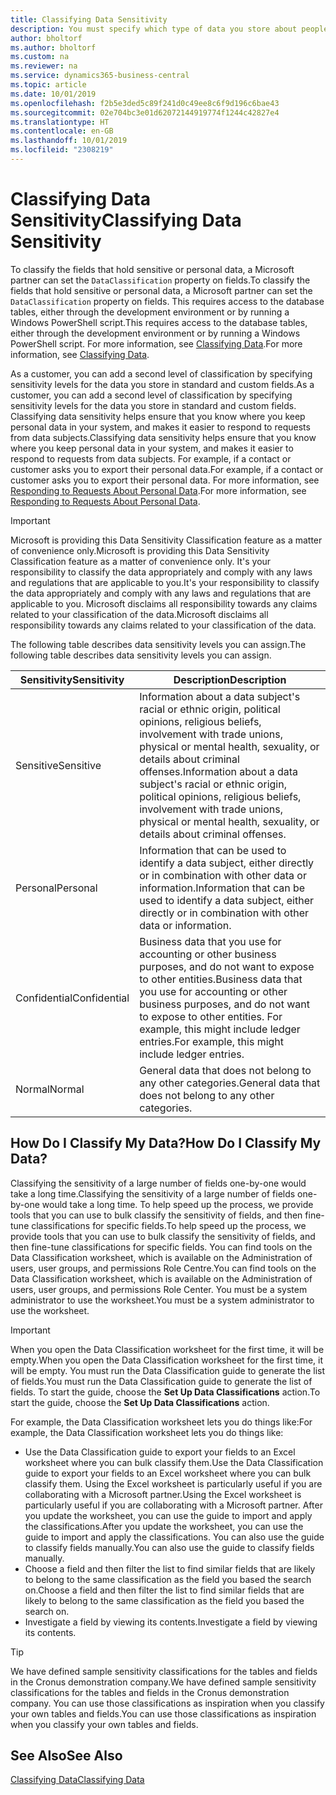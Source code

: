 ```yaml
---
title: Classifying Data Sensitivity
description: You must specify which type of data you store about people so that you can respond to data subject requests.
author: bholtorf
ms.author: bholtorf
ms.custom: na
ms.reviewer: na
ms.service: dynamics365-business-central
ms.topic: article
ms.date: 10/01/2019
ms.openlocfilehash: f2b5e3ded5c89f241d0c49ee8c6f9d196c6bae43
ms.sourcegitcommit: 02e704bc3e01d62072144919774f1244c42827e4
ms.translationtype: HT
ms.contentlocale: en-GB
ms.lasthandoff: 10/01/2019
ms.locfileid: "2308219"
---
```

# <a name="classifying-data-sensitivity"></a><span data-ttu-id="83a24-103">Classifying Data Sensitivity</span><span class="sxs-lookup"><span data-stu-id="83a24-103">Classifying Data Sensitivity</span></span>
<span data-ttu-id="83a24-104">To classify the fields that hold sensitive or personal data, a Microsoft partner can set the ```DataClassification``` property on fields.</span><span class="sxs-lookup"><span data-stu-id="83a24-104">To classify the fields that hold sensitive or personal data, a Microsoft partner can set the ```DataClassification``` property on fields.</span></span> <span data-ttu-id="83a24-105">This requires access to the database tables, either through the development environment or by running a Windows PowerShell script.</span><span class="sxs-lookup"><span data-stu-id="83a24-105">This requires access to the database tables, either through the development environment or by running a Windows PowerShell script.</span></span> <span data-ttu-id="83a24-106">For more information, see [Classifying Data](https://docs.microsoft.com/en-us/dynamics-nav/classifying-data).</span><span class="sxs-lookup"><span data-stu-id="83a24-106">For more information, see [Classifying Data](https://docs.microsoft.com/en-us/dynamics-nav/classifying-data).</span></span>  

<span data-ttu-id="83a24-107">As a customer, you can add a second level of classification by specifying sensitivity levels for the data you store in standard and custom fields.</span><span class="sxs-lookup"><span data-stu-id="83a24-107">As a customer, you can add a second level of classification by specifying sensitivity levels for the data you store in standard and custom fields.</span></span> <span data-ttu-id="83a24-108">Classifying data sensitivity helps ensure that you know where you keep personal data in your system, and makes it easier to respond to requests from data subjects.</span><span class="sxs-lookup"><span data-stu-id="83a24-108">Classifying data sensitivity helps ensure that you know where you keep personal data in your system, and makes it easier to respond to requests from data subjects.</span></span> <span data-ttu-id="83a24-109">For example, if a contact or customer asks you to export their personal data.</span><span class="sxs-lookup"><span data-stu-id="83a24-109">For example, if a contact or customer asks you to export their personal data.</span></span> <span data-ttu-id="83a24-110">For more information, see [Responding to Requests About Personal Data](admin-responding-to-requests-about-personal-data.md).</span><span class="sxs-lookup"><span data-stu-id="83a24-110">For more information, see [Responding to Requests About Personal Data](admin-responding-to-requests-about-personal-data.md).</span></span>

> [!Important]
> <span data-ttu-id="83a24-111">Microsoft is providing this Data Sensitivity Classification feature as a matter of convenience only.</span><span class="sxs-lookup"><span data-stu-id="83a24-111">Microsoft is providing this Data Sensitivity Classification feature as a matter of convenience only.</span></span> <span data-ttu-id="83a24-112">It's your responsibility to classify the data appropriately and comply with any laws and regulations that are applicable to you.</span><span class="sxs-lookup"><span data-stu-id="83a24-112">It's your responsibility to classify the data appropriately and comply with any laws and regulations that are applicable to you.</span></span> <span data-ttu-id="83a24-113">Microsoft disclaims all responsibility towards any claims related to your classification of the data.</span><span class="sxs-lookup"><span data-stu-id="83a24-113">Microsoft disclaims all responsibility towards any claims related to your classification of the data.</span></span>  

<span data-ttu-id="83a24-114">The following table describes data sensitivity levels you can assign.</span><span class="sxs-lookup"><span data-stu-id="83a24-114">The following table describes data sensitivity levels you can assign.</span></span>

|<span data-ttu-id="83a24-115">Sensitivity</span><span class="sxs-lookup"><span data-stu-id="83a24-115">Sensitivity</span></span>|<span data-ttu-id="83a24-116">Description</span><span class="sxs-lookup"><span data-stu-id="83a24-116">Description</span></span>|
|----|----|
|<span data-ttu-id="83a24-117">Sensitive</span><span class="sxs-lookup"><span data-stu-id="83a24-117">Sensitive</span></span> | <span data-ttu-id="83a24-118">Information about a data subject's racial or ethnic origin, political opinions, religious beliefs, involvement with trade unions, physical or mental health, sexuality, or details about criminal offenses.</span><span class="sxs-lookup"><span data-stu-id="83a24-118">Information about a data subject's racial or ethnic origin, political opinions, religious beliefs, involvement with trade unions, physical or mental health, sexuality, or details about criminal offenses.</span></span> |
|<span data-ttu-id="83a24-119">Personal</span><span class="sxs-lookup"><span data-stu-id="83a24-119">Personal</span></span> | <span data-ttu-id="83a24-120">Information that can be used to identify a data subject, either directly or in combination with other data or information.</span><span class="sxs-lookup"><span data-stu-id="83a24-120">Information that can be used to identify a data subject, either directly or in combination with other data or information.</span></span>|
|<span data-ttu-id="83a24-121">Confidential</span><span class="sxs-lookup"><span data-stu-id="83a24-121">Confidential</span></span> | <span data-ttu-id="83a24-122">Business data that you use for accounting or other business purposes, and do not want to expose to other entities.</span><span class="sxs-lookup"><span data-stu-id="83a24-122">Business data that you use for accounting or other business purposes, and do not want to expose to other entities.</span></span> <span data-ttu-id="83a24-123">For example, this might include ledger entries.</span><span class="sxs-lookup"><span data-stu-id="83a24-123">For example, this might include ledger entries.</span></span>|
|<span data-ttu-id="83a24-124">Normal</span><span class="sxs-lookup"><span data-stu-id="83a24-124">Normal</span></span> | <span data-ttu-id="83a24-125">General data that does not belong to any other categories.</span><span class="sxs-lookup"><span data-stu-id="83a24-125">General data that does not belong to any other categories.</span></span>|

## <a name="how-do-i-classify-my-data"></a><span data-ttu-id="83a24-126">How Do I Classify My Data?</span><span class="sxs-lookup"><span data-stu-id="83a24-126">How Do I Classify My Data?</span></span>
<span data-ttu-id="83a24-127">Classifying the sensitivity of a large number of fields one-by-one would take a long time.</span><span class="sxs-lookup"><span data-stu-id="83a24-127">Classifying the sensitivity of a large number of fields one-by-one would take a long time.</span></span> <span data-ttu-id="83a24-128">To help speed up the process, we provide tools that you can use to bulk classify the sensitivity of fields, and then fine-tune classifications for specific fields.</span><span class="sxs-lookup"><span data-stu-id="83a24-128">To help speed up the process, we provide tools that you can use to bulk classify the sensitivity of fields, and then fine-tune classifications for specific fields.</span></span> <span data-ttu-id="83a24-129">You can find tools on the Data Classification worksheet, which is available on the Administration of users, user groups, and permissions Role Centre.</span><span class="sxs-lookup"><span data-stu-id="83a24-129">You can find tools on the Data Classification worksheet, which is available on the Administration of users, user groups, and permissions Role Center.</span></span> <span data-ttu-id="83a24-130">You must be a system administrator to use the worksheet.</span><span class="sxs-lookup"><span data-stu-id="83a24-130">You must be a system administrator to use the worksheet.</span></span>

> [!Important]
> <span data-ttu-id="83a24-131">When you open the Data Classification worksheet for the first time, it will be empty.</span><span class="sxs-lookup"><span data-stu-id="83a24-131">When you open the Data Classification worksheet for the first time, it will be empty.</span></span> <span data-ttu-id="83a24-132">You must run the Data Classification guide to generate the list of fields.</span><span class="sxs-lookup"><span data-stu-id="83a24-132">You must run the Data Classification guide to generate the list of fields.</span></span> <span data-ttu-id="83a24-133">To start the guide, choose the **Set Up Data Classifications** action.</span><span class="sxs-lookup"><span data-stu-id="83a24-133">To start the guide, choose the **Set Up Data Classifications** action.</span></span>

<span data-ttu-id="83a24-134">For example, the Data Classification worksheet lets you do things like:</span><span class="sxs-lookup"><span data-stu-id="83a24-134">For example, the Data Classification worksheet lets you do things like:</span></span>  

* <span data-ttu-id="83a24-135">Use the Data Classification guide to export your fields to an Excel worksheet where you can bulk classify them.</span><span class="sxs-lookup"><span data-stu-id="83a24-135">Use the Data Classification guide to export your fields to an Excel worksheet where you can bulk classify them.</span></span> <span data-ttu-id="83a24-136">Using the Excel worksheet is particularly useful if you are collaborating with a Microsoft partner.</span><span class="sxs-lookup"><span data-stu-id="83a24-136">Using the Excel worksheet is particularly useful if you are collaborating with a Microsoft partner.</span></span> <span data-ttu-id="83a24-137">After you update the worksheet, you can use the guide to import and apply the classifications.</span><span class="sxs-lookup"><span data-stu-id="83a24-137">After you update the worksheet, you can use the guide to import and apply the classifications.</span></span> <span data-ttu-id="83a24-138">You can also use the guide to classify fields manually.</span><span class="sxs-lookup"><span data-stu-id="83a24-138">You can also use the guide to classify fields manually.</span></span>  
* <span data-ttu-id="83a24-139">Choose a field and then filter the list to find similar fields that are likely to belong to the same classification as the field you based the search on.</span><span class="sxs-lookup"><span data-stu-id="83a24-139">Choose a field and then filter the list to find similar fields that are likely to belong to the same classification as the field you based the search on.</span></span>  
* <span data-ttu-id="83a24-140">Investigate a field by viewing its contents.</span><span class="sxs-lookup"><span data-stu-id="83a24-140">Investigate a field by viewing its contents.</span></span>  

> [!Tip]
> <span data-ttu-id="83a24-141">We have defined sample sensitivity classifications for the tables and fields in the Cronus demonstration company.</span><span class="sxs-lookup"><span data-stu-id="83a24-141">We have defined sample sensitivity classifications for the tables and fields in the Cronus demonstration company.</span></span> <span data-ttu-id="83a24-142">You can use those classifications as inspiration when you classify your own tables and fields.</span><span class="sxs-lookup"><span data-stu-id="83a24-142">You can use those classifications as inspiration when you classify your own tables and fields.</span></span>

## <a name="see-also"></a><span data-ttu-id="83a24-143">See Also</span><span class="sxs-lookup"><span data-stu-id="83a24-143">See Also</span></span>
[<span data-ttu-id="83a24-144">Classifying Data</span><span class="sxs-lookup"><span data-stu-id="83a24-144">Classifying Data</span></span>](https://docs.microsoft.com/en-us/dynamics-nav/classifying-data)  
